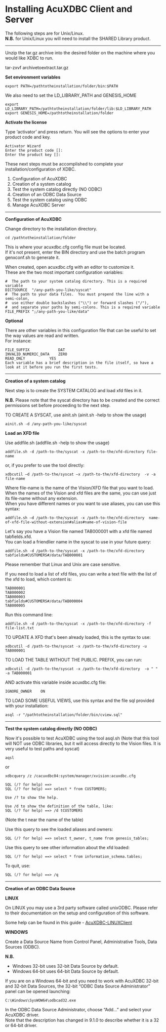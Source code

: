 # Installing AcuXDBC Client and Server

The following steps are for Unix/Linux.  
**N.B.** for Unix/Linux you will need to install the SHARED Library product.  

---

Unzip the tar.gz archive into the desired folder on the machine where you would like XDBC to run.  

tar-zxvf archivetoextract.tar.gz

**Set environment variables**

```
export PATH=/pathtotheinstallation/folder/bin:$PATH
```

We also need to set the LD_LIBRARY_PATH and GENESIS_HOME

```
export LD_LIBRARY_PATH=/pathtotheinstallation/folder/lib:$LD_LIBRARY_PATH
export GENESIS_HOME=/pathtotheinstallation/folder
```

**Activate the license**

Type ‘activator’ and press return. You will see the options to enter your product code and key.  

```
Activator Wizard 
Enter the product code []:
Enter the product key []:
```

These next steps must be accomplished to complete your installation/configuration of XDBC.

1. Configuration of AcuXDBC
2. Creation of a system catalog
3. Test the system catalog directly (NO ODBC)
4. Creation of an ODBC Data Source 
5. Test the system catalog using ODBC
6. Manage AcuXDBC Server

---

**Configuration of AcuXDBC**

Change directory to the installation directory.

```
cd /pathtotheinstallation/folder
```

This is where your acuxdbc.cfg config file must be located.   
If it's not present, enter the BIN directory and use the batch program genxconf.sh to generate it.  

When created, open acuxdbc.cfg with an editor to customize it.  
These are the two most important configuration variables:

```
#  The path to your system catalog directory. This is a required variable
DICTSOURCE  "/any-path-you-like/syscat" 
#  The path to your data files.  You must prepend the line with a semi-colon, 
#  use either double backslashes ("\\") or forward slashes ("/"), 
#  and separate your paths by semi-colons. This is a required variable
FILE_PREFIX ";/any-path-you-like/data"
```

**Optional**

There are other variables in this configuration file that can be useful to set the way values are read and written.  
For instance:

```
FILE_SUFFIX   			DAT
INVALID_NUMERIC_DATA	ZERO
READ_ONLY			YES
Each variable has a brief description in the file itself, so have a look at it before you run the first tests.
```

---

**Creation of a system catalog**

Next step is to create the SYSTEM CATALOG and load xfd files in it.

**N.B.** Please note that the syscat directory has to be created and the correct permissions set before proceeding to the next step.

TO CREATE A SYSCAT, use ainit.sh (ainit.sh -help to show the usage)

```
ainit.sh -d /any-path-you-like/syscat
```

**Load an XFD file**

Use addfile.sh (addfile.sh -help to show the usage)

```
addfile.sh -d /path-to-the/syscat -x /path-to-the/xfd-directory file-name
```

or, if you prefer to use the tool directly:

```
xdbcutil –d /path-to-the/syscat –x /path-to-the/xfd-directory  -v -a file-name
```

Where file-name is the name of the Vision/XFD file that you want to load.  
When the names of the Vision and xfd files are the same, you can use just its file-name without any extension.  
When you have different names or you want to use aliases, you can use this syntax:

```
addfile.sh –d /path-to-the/syscat -x /path-to-the/xfd-directory  name-of-xfd-file-without-extension#alias#name-of-vision-file
```

Let's say you have a Vision file named TAB000001 with a xfd file named tabfields.xfd.  
You can load a friendlier name in the syscat to use in your future query:

```
addfile.sh -d /path-to-the/syscat -x /path-to-the/xfd-directory tabfields#CUSTOMERS#/data/TAB000001
```

Please remember that Linux and Unix are case sensitive.

If you need to load a list of xfd files, you can write a text file with the list of the xfd to load, which content is:

```
TAB000001
TAB000002
TAB000003
tabfields#CUSTOMERS#/data/TAB000004 
TAB000005
```

Run this command line:

```
addfile.sh -d /path-to-the/syscat -x /path-to-the/xfd-directory -f file-list.txt
```

TO UPDATE A XFD that's been already loaded, this is the syntax to use:

```
xdbcutil -d /path-to-the/syscat -x /path-to-the/xfd-directory -u TAB000001
```

TO LOAD THE TABLE WITHOUT THE PUBLIC. PREFIX, you can run:

```
xdbcutil -d /path-to-the/syscat -x /path-to-the/xfd-directory  -o " " -a TAB000001
```

AND activate this variable inside acuxdbc.cfg file:

```
IGNORE_OWNER	ON
```

TO LOAD SOME USEFUL VIEWS, use this syntax and the file sql provided with your installation:

```
asql -r "/pathtotheinstallation/folder/bin/cview.sql"
```

---

**Test the system catalog directly (NO ODBC)**

Now it's possible to test AcuXDBC using the tool asql.sh
(Note that this tool will NOT use ODBC libraries, but it will access directly to the Vision files. It is very useful to test paths and syscat)

```
aqsl
```

or

```
xdbcquery /z /cacuxdbc04:system/manager/xvision:acuxdbc.cfg
```
```
SQL (/? for help) ==>
SQL (/? for help) ==> select * from CUSTOMERS;
```
```
Use /? to show the help.
```
```
Use /d to show the definition of the table, like:
SQL (/? for help) ==> /d tCUSTOMERS
```
(Note the t near the name of the table)

Use this query to see the loaded aliases and owners:

```
SQL (/? for help) ==> select t_owner, t_name from genesis_tables;
```

Use this query to see other information about the xfd loaded:
```
SQL (/? for help) ==> select * from information_schema.tables;
```

To quit, use:
```
SQL (/? for help) ==> /q
```

---

**Creation of an ODBC Data Source**

**LINUX**

On LINUX you may use a 3rd party software called unixODBC. Please refer to their documentation on the setup and configuration of this software.  

Some help can be found in this guide - [AcuXDBC-LINUXClient](https://github.com/UNiXMIT/UNiXextend/blob/master/docs/AcuXDBC-LINUXClient.md)

**WINDOWS**

Create a Data Source Name from Control Panel, Administrative Tools, Data Sources (ODBC).

**N.B.**
- Windows 32-bit uses 32-bit Data Source by default.
- Windows 64-bit uses 64-bit Data Source by default.

If you are on a Windows 64-bit and you need to work with AcuXDBC 32-bit and 32-bit Data Sources, the 32-bit “ODBC Data Source Administrator” panel can be opened launching:

```
C:\Windows\SysWOW64\odbcad32.exe
```

In the ODBC Data Source Administrator, choose “Add…” and select your AcuXDBC driver.  
Note that the description has changed in 9.1.0 to describe whether it is a 32 or 64-bit driver.
